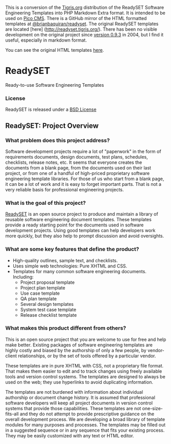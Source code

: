 
This is a conversion of the [Tigris.org](http://www.tigris.org/) distribution of the ReadySET Software Engineering Templates into PHP Markdown Extra format. It is intended to be used on [Pico CMS](http://picocms.org/). There is a GitHub mirror of the HTML formatted templates at [@brianbaquiran/readyset](https://github.com/brianbaquiran/readyset). The original ReadySET templates are located [here] (http://readyset.tigris.org/).  There has been no visible development on the original project since [version 0.9.3](http://readyset.tigris.org/docs/release-notes-0-9-3.html) in 2004, but I find it useful, especially in markdown format.

You can see the original HTML templates [here](http://readyset.tigris.org/nonav/templates/frameset.html).

# ReadySET
Ready-to-use Software Engineering Templates
### License
ReadySET is released under a [BSD License](http://opensource.org/licenses/bsd-license.php)

## ReadySET: Project Overview

### What problem does this project address?
 Software development projects require a lot of "paperwork" in the form of requirements documents, design documents, 
 test plans, schedules, checklists, release notes, etc. It seems that everyone creates the documents from a blank page, 
 from the documents used on their last project, or from one of a handful of high-priced proprietary software engineering template libraries. For those of us who start from a blank page, it can be a lot of work and it is easy to forget important parts. That is not a very reliable basis for professional engineering projects.

### What is the goal of this project?
[ReadySET](http://readyset.tigris.org/) is an open source project to produce and maintain a library of reusable software engineering document templates. These templates provide a ready starting point for the documents used in software development projects. Using good templates can help developers work more quickly, but they also help to prompt discussion and avoid oversights.

### What are some key features that define the product?
* High-quality outlines, sample text, and checklists.
* Uses simple web technologies: Pure XHTML and CSS.
* Templates for many common software engineering documents. Including:
  * Project proposal template
  * Project plan template
  * Use case template
  * QA plan template
  * Several design templates
  * System test case template
  * Release checklist template
  
### What makes this product different from others?
This is an open source project that you are welcome to use for free and help make better. Existing packages of software engineering templates are highly costly and biased by the authorship of only a few people, by vendor-client relationships, or by the set of tools offered by a particular vendor.

These templates are in pure XHTML with CSS, not a proprietary file format. That makes them easier to edit and to track changes using freely available tools and version control systems. The templates are designed to always be used on the web; they use hyperlinks to avoid duplicating information.

The templates are not burdened with information about individual authorship or document change history. It is assumed that professional software developers will keep all project documents in version control systems that provide those capabilities.
These templates are not one-size-fits-all and they do not attempt to provide prescriptive guidance on the overall development process. We are developing a broad library of template modules for many purposes and processes. The templates may be filled out in a suggested sequence or in any sequence that fits your existing process. They may be easily customized with any text or HTML editor.
